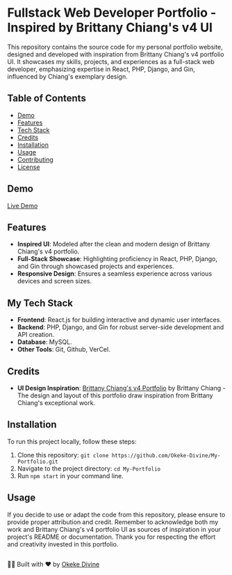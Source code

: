 # Fullstack Web Developer Portfolio - Inspired by Brittany Chiang's v4 UI

This repository contains the source code for my personal portfolio website, designed and developed with inspiration from Brittany Chiang's v4 portfolio UI. It showcases my skills, projects, and experiences as a full-stack web developer, emphasizing expertise in React, PHP, Django, and Gin, influenced by Chiang's exemplary design.

## Table of Contents

- [Demo](#demo)
- [Features](#features)
- [Tech Stack](#tech-stack)
- [Credits](#credits)
- [Installation](#installation)
- [Usage](#usage)
- [Contributing](#contributing)
- [License](#license)

## Demo

[Live Demo](https://okekedivine.vercel.app/)

## Features

- **Inspired UI**: Modeled after the clean and modern design of Brittany Chiang's v4 portfolio.
- **Full-Stack Showcase**: Highlighting proficiency in React, PHP, Django, and Gin through showcased projects and experiences.
- **Responsive Design**: Ensures a seamless experience across various devices and screen sizes.

## My Tech Stack

- **Frontend**: React.js for building interactive and dynamic user interfaces.
- **Backend**: PHP, Django, and Gin for robust server-side development and API creation.
- **Database**: MySQL.
- **Other Tools**: Git, Github, VerCel.

## Credits

- **UI Design Inspiration**: [Brittany Chiang's v4 Portfolio](https://v4.brittanychiang.com/) by Brittany Chiang - The design and layout of this portfolio draw inspiration from Brittany Chiang's exceptional work.

## Installation

To run this project locally, follow these steps:

1. Clone this repository: `git clone https://github.com/Okeke-Divine/My-Portfolio.git`
2. Navigate to the project directory: `cd My-Portfolio`
3. Run `npm start` in your  command line.

## Usage

If you decide to use or adapt the code from this repository, please ensure to provide proper attribution and credit. Remember to acknowledge both my work and Brittany Chiang's v4 portfolio UI as sources of inspiration in your project's README or documentation. Thank you for respecting the effort and creativity invested in this portfolio.


##
👨‍💻 Built with ❤️ by [Okeke Divine](https://github.com/Okeke-Divine)
